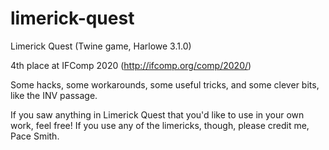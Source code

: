 # limerick-quest
Limerick Quest (Twine game, Harlowe 3.1.0)

4th place at IFComp 2020 (http://ifcomp.org/comp/2020/)

Some hacks, some workarounds, some useful tricks, and some clever bits, like the INV passage.

If you saw anything in Limerick Quest that you'd like to use in your own work, feel free! If you use any of the limericks, though, please credit me, Pace Smith.
